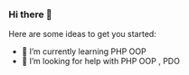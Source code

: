 ### Hi there 👋


Here are some ideas to get you started:


- 🌱 I’m currently learning  PHP OOP
- 🤔 I’m looking for help with PHP OOP , PDO



